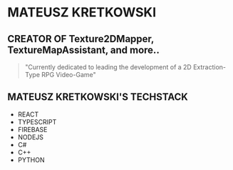 # **MATEUSZ KRETKOWSKI**

## CREATOR OF Texture2DMapper, TextureMapAssistant, and more..

> "Currently dedicated to leading the development of a 2D Extraction-Type RPG Video-Game"
> 
## MATEUSZ KRETKOWSKI'S TECHSTACK
- REACT
- TYPESCRIPT
- FIREBASE
- NODEJS
- C#
- C++
- PYTHON
